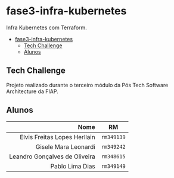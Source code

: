 # fase3-infra-kubernetes

Infra Kubernetes com Terraform.

- [fase3-infra-kubernetes](#fase3-infra-kubernetes)
  - [Tech Challenge](#tech-challenge)
  - [Alunos](#alunos)

## Tech Challenge

Projeto realizado durante o terceiro módulo da Pós Tech Software Architecture da FIAP.

## Alunos

|                            Nome |     RM     |
| ------------------------------: | :--------: |
|    Elvis Freitas Lopes Herllain | `rm349139` |
|            Gisele Mara Leonardi | `rm349242` |
|   Leandro Gonçalves de Oliveira | `rm348615` |
|                 Pablo Lima Dias | `rm349149` |
